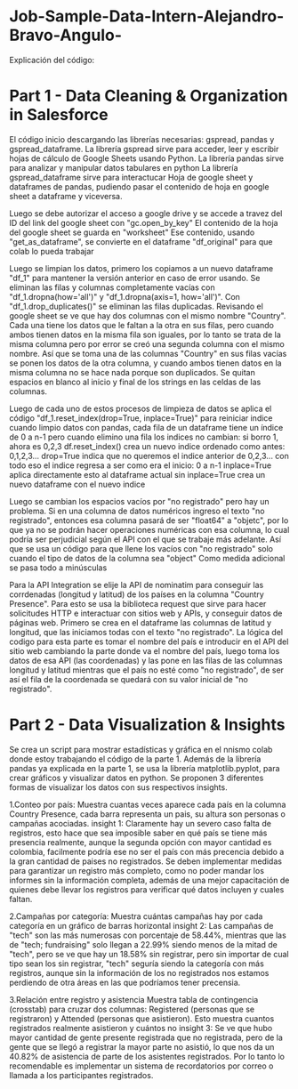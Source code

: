 # Job-Sample-Data-Intern-Alejandro-Bravo-Angulo-
Explicación del código:

# Part 1 - Data Cleaning & Organization in Salesforce
El código inicio descargando las librerías necesarias: gspread, pandas y gspread_dataframe.
La librería gspread sirve para acceder, leer y escribir hojas de cálculo de Google Sheets usando Python.
La librería pandas sirve para analizar y manipular datos tabulares en python
La librería gspread_dataframe sirve para interactucar Hoja de google sheet y dataframes de pandas, pudiendo pasar el contenido de hoja en google sheet a dataframe y viceversa. 
 
Luego se debe autorizar el acceso a google drive y se accede a travez del ID del link del google sheet con "gc.open_by_key"
El contenido de la hoja del google sheet se guarda en "worksheet"
Ese contenido, usando "get_as_dataframe", se convierte en el dataframe "df_original" para que colab lo pueda trabajar

Luego se limpian los datos, primero los copiamos a un nuevo dataframe "df_1" para mantener la versión anterior en caso de error usando. Se eliminan las filas y columnas completamente vacías con "df_1.dropna(how='all')" y "df_1.dropna(axis=1, how='all')". Con "df_1.drop_duplicates()" se eliminan las filas duplicadas.
Revisando el google sheet se ve que hay dos columnas con el mismo nombre "Country". Cada una tiene los datos que le faltan a la otra en sus filas, pero cuando ambos tienen datos en la misma fila son iguales, por lo tanto se trata de la misma columna pero por error se creó una segunda columna con el mismo nombre. Así que se toma una de las columnas "Country" en sus filas vacías se ponen los datos de la otra columna, y cuando ambos tienen datos en la misma columna no se hace nada porque son duplicados.
Se quitan espacios en blanco al inicio y final de los strings en las celdas de las columnas.

Luego de cada uno de estos procesos de limpieza de datos se aplica el código "df_1.reset_index(drop=True, inplace=True)" para reiniciar indice cuando limpio datos con pandas, cada fila de un dataframe tiene un índice de 0 a n-1  pero cuando elimino una fila los indices no cambian: si borro 1, ahora es 0,2,3  df.reset_index() crea un nuevo indice ordenado como antes: 0,1,2,3...  drop=True indica que no queremos el indice anterior de 0,2,3... con todo eso el indice regresa a ser como era el inicio: 0 a n-1 inplace=True aplica directamente esto al dataframe actual sin inplace=True crea un nuevo dataframe con el nuevo indice

Luego se cambian los espacios vacíos por "no registrado" pero hay un problema. Si en una columna de datos numéricos ingreso el texto "no registrado", entonces esa columna pasará de ser "float64" a "objetc", por lo que ya no se podrán hacer operaciones numéricas con esa columna, lo cual podría ser perjudicial según el API con el que se trabaje más adelante. Así que se usa un código para que llene los vacíos con "no registrado" solo cuando el tipo de datos de la columna sea "object"
Como medida adicional se pasa todo a minúsculas

Para la API Integration se elije la API de nominatim para conseguir las corrdenadas (longitud y latitud) de los países en la columna "Country Presence".  Para esto se usa la biblioteca request que sirve para hacer solicitudes HTTP e interactuar con sitios web y APIs, y conseguir datos de páginas web.
Primero se crea en el dataframe las columnas de latitud y longitud, que las iniciamos todas con el texto "no registrado".
La lógica del codigo para esta parte es tomar el nombre del país e introducir en el API del sitio web cambiando la parte donde va el nombre del país, luego toma los datos de esa API (las coordenadas) y las pone en las filas de las columnas longitud y latitud mientras que el país no esté como "no registrado", de ser así el fila de la coordenada se quedará con su valor inicial de "no registrado".



# Part 2 - Data Visualization & Insights
Se crea un script para mostrar estadísticas y gráfica en el nnismo colab donde estoy trabajando el código de la parte 1.
Además de la librería pandas ya explicada en la parte 1, se usa la librería matplotlib.pyplot, para crear gráficos y visualizar datos en python. Se proponen 3 diferentes formas de visualizar los datos con sus respectivos insights.

 1.Conteo por país: 
Muestra cuantas veces aparece cada país en la columna Country Presence, cada barra representa un pais, su altura son personas o campañas acociadas.
  insight 1: Claramente hay un severo caso falta de registros, esto hace que sea imposible saber en qué país se tiene más presencia realmente, aunque la segunda opción con mayor cantidad es colombia, facilmente podría ese no ser el país con más precencia debido a la gran cantidad de paises no registrados. Se deben implementar medidas para garantizar un registro más completo, como no poder mandar los informes sin la información completa, además de una mejor capacitación de quienes debe llevar los registros para verificar qué datos incluyen y cuales faltan.

 2.Campañas por categoría:
Muestra cuántas campañas hay por cada categoría en un gráfico de barras horizontal
  insight 2: Las campañas de "tech" son las más numerosas con porcentaje de 58.44%, mientras que las de "tech; fundraising" solo llegan a 22.99% siendo menos de la mitad de "tech", pero se ve que hay un 18.58% sin registrar, pero sin importar de cual tipo sean los sin registrar, "tech" seguría siendo la categoría con más registros, aunque sin la información de los no registrados nos estamos perdiendo de otra áreas en las que podríamos tener precensia.

 3.Relación entre registro y asistencia
Muestra tabla de contingencia (crosstab) para cruzar dos columnas: Registered (personas que se registraron) y Attended (personas que asistieron). Esto muestra cuantos registrados realmente asistieron y cuántos no
  insight 3: Se ve que hubo mayor cantidad de gente presente registrada que no registrada, pero de la gente que se llegó a registrar la mayor parte no asistió, lo que nos da un 40.82% de asistencia de parte de los asistentes registrados. Por lo tanto lo recomendable es implementar un sistema de recordatorios por correo o llamada a los participantes registrados.


